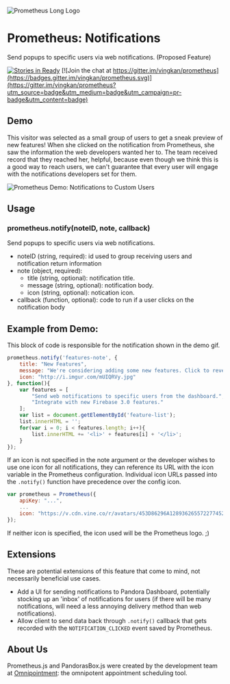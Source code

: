 ![Prometheus Long Logo](http://vingkan.github.io/prometheus/img/long-logo.png)

# Prometheus: Notifications
Send popups to specific users via web notifications. (Proposed Feature)

[![Stories in Ready](https://badge.waffle.io/vingkan/prometheus.png?label=ready&title=Ready)](https://waffle.io/vingkan/prometheus) [![Join the chat at https://gitter.im/vingkan/prometheus](https://badges.gitter.im/vingkan/prometheus.svg)](https://gitter.im/vingkan/prometheus?utm_source=badge&utm_medium=badge&utm_campaign=pr-badge&utm_content=badge)

## Demo
This visitor was selected as a small group of users to get a sneak preview of new features! When she clicked on the notification from Prometheus, she saw the information the web developers wanted her to. The team received record that they reached her, helpful, because even though we think this is a good way to reach users, we can't guarantee that every user will engage with the notifications developers set for them.

![Prometheus Demo: Notifications to Custom Users](http://g.recordit.co/19KT68G0NX.gif)

## Usage

### prometheus.notify(noteID, note, callback)
Send popups to specific users via web notifications.
+ noteID (string, required): id used to group receiving users and notification return information
+ note (object, required): 
	+ title (string, optional): notification title.
	+ message (string, optional): notification body.
	+ icon (string, optional): notication icon.
+ callback (function, optional): code to run if a user clicks on the notification body

## Example from Demo:
This block of code is responsible for the notification shown in the demo gif.

```javascript
prometheus.notify('features-note', {
	title: "New Features",
	message: "We're considering adding some new features. Click to reveal them.",
	icon: "http://i.imgur.com/mUIQRVy.jpg"
}, function(){
	var features = [
		"Send web notifications to specific users from the dashboard.",
		"Integrate with new Firebase 3.0 features."
	];
	var list = document.getElementById('feature-list');
	list.innerHTML = '';
	for(var i = 0; i < features.length; i++){
		list.innerHTML += '<li>' + features[i] + '</li>';
	}
});

```
If an icon is not specified in the note argument or the developer wishes to use one icon for all notifications, they can reference its URL with the icon variable in the Prometheus configuration. Individual icon URLs passed into the `.notify()` function have precedence over the config icon.
```javascript
var prometheus = Prometheus({
	apiKey: "...",
	...
	icon: "https://v.cdn.vine.co/r/avatars/453D86296A1289362655722774528_4dd5b70336c.5.0.jpg"
});
```
If neither icon is specified, the icon used will be the Prometheus logo. ;)

## Extensions
These are potential extensions of this feature that come to mind, not necessarily beneficial use cases.
+ Add a UI for sending notifications to Pandora Dashboard, potentially stocking up an 'inbox' of notifications for users (if there will be many notifications, will need a less annoying delivery method than web notifications).
+ Allow client to send data back through `.notify()` callback that gets recorded with the `NOTIFICATION_CLICKED` event saved by Prometheus.

## About Us
Prometheus.js and PandorasBox.js were created by the development team at [Omnipointment](https://www.omnipointment.com/): the omnipotent appointment scheduling tool.
